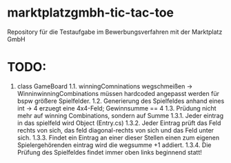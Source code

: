 # marktplatzgmbh-tic-tac-toe
Repository für die Testaufgabe im Bewerbungsverfahren mit der Marktplatz GmbH

# TODO:
1. class GameBoard
1.1. winningComninations wegschmeißen -> WinninwinningCombinations müssen hardcoded angepasst werden für bspw größere Spielfelder.
1.2. Generierung des Spielfeldes anhand eines int -> 4 erzuegt eine 4x4-Feld; Gewinnsumme == 4
1.3. Prüdung nicht mehr auf winning Combinations, sondern auf Summe
1.3.1. Jeder eintrag in das spielfeld wird Object (Entry.cs)
1.3.2. Jeder Eintrag prüft das Feld rechts von sich, das feld diagonal-rechts von sich und das Feld unter sich.
1.3.3. Findet ein Eintrag an einer dieser Stellen einen zum eigenen Spielergehörenden eintrag wird die wegsumme +1 addiert.
1.3.4. Die Prüfung des Spielfeldes findet immer oben links beginnend statt!
